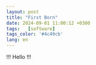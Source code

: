 ```yaml
---
layout: post
title: "First Born"
date: 2024-09-01 11:00:12 +0300
tags:   [software]
tags_color: '#4c49cb'
lang: en
---
```

!!! Hello !!! 
